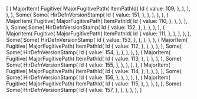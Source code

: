 [
    (
        MajorItem(
            Fugitive(
                MajorFugitivePath(
                    ItemPathId(
                        Id {
                            value: 109,
                        },
                    ),
                ),
            ),
        ),
        Some(
            Some(
                HirDefnVersionStamp(
                    Id {
                        value: 151,
                    },
                ),
            ),
        ),
    ),
    (
        MajorItem(
            Fugitive(
                MajorFugitivePath(
                    ItemPathId(
                        Id {
                            value: 110,
                        },
                    ),
                ),
            ),
        ),
        Some(
            Some(
                HirDefnVersionStamp(
                    Id {
                        value: 152,
                    },
                ),
            ),
        ),
    ),
    (
        MajorItem(
            Fugitive(
                MajorFugitivePath(
                    ItemPathId(
                        Id {
                            value: 111,
                        },
                    ),
                ),
            ),
        ),
        Some(
            Some(
                HirDefnVersionStamp(
                    Id {
                        value: 153,
                    },
                ),
            ),
        ),
    ),
    (
        MajorItem(
            Fugitive(
                MajorFugitivePath(
                    ItemPathId(
                        Id {
                            value: 112,
                        },
                    ),
                ),
            ),
        ),
        Some(
            Some(
                HirDefnVersionStamp(
                    Id {
                        value: 154,
                    },
                ),
            ),
        ),
    ),
    (
        MajorItem(
            Fugitive(
                MajorFugitivePath(
                    ItemPathId(
                        Id {
                            value: 113,
                        },
                    ),
                ),
            ),
        ),
        Some(
            Some(
                HirDefnVersionStamp(
                    Id {
                        value: 155,
                    },
                ),
            ),
        ),
    ),
    (
        MajorItem(
            Fugitive(
                MajorFugitivePath(
                    ItemPathId(
                        Id {
                            value: 114,
                        },
                    ),
                ),
            ),
        ),
        Some(
            Some(
                HirDefnVersionStamp(
                    Id {
                        value: 156,
                    },
                ),
            ),
        ),
    ),
    (
        MajorItem(
            Fugitive(
                MajorFugitivePath(
                    ItemPathId(
                        Id {
                            value: 115,
                        },
                    ),
                ),
            ),
        ),
        Some(
            Some(
                HirDefnVersionStamp(
                    Id {
                        value: 157,
                    },
                ),
            ),
        ),
    ),
]